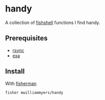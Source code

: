 # handy

A collection of [fishshell] functions I find handy.

## Prerequisites
- [rsync]
- [exa]

## Install

With [fisherman]

```
fisher mwilliammyers/handy
```

[travis-link]: https://travis-ci.org/mwilliammyers/handy
[travis-badge]: https://img.shields.io/travis/mwilliammyers/handy.svg
[slack-link]: https://fisherman-wharf.herokuapp.com
[slack-badge]: https://fisherman-wharf.herokuapp.com/badge.svg
[fisherman]: https://github.com/fisherman/fisherman
[fishshell]: https://fishshell.com/
[rsync]: https://rsync.samba.org/
[exa]: https://the.exa.website/
